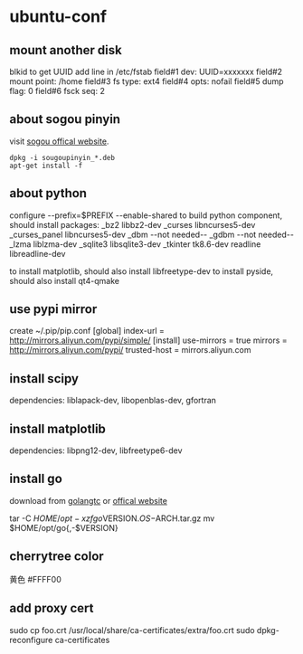 # ubuntu-conf

## mount another disk
blkid to get UUID
add line in /etc/fstab
    field#1 dev: UUID=xxxxxxx
    field#2 mount point: /home
    field#3 fs type: ext4
    field#4 opts: nofail
    field#5 dump flag: 0
    field#6 fsck seq: 2

## about sogou pinyin

visit [sogou offical website](http://pinyin.sogou.com/linux/).

    dpkg -i sougoupinyin_*.deb
    apt-get install -f

## about python
configure
--prefix=$PREFIX --enable-shared
to build python component, should install packages:
    _bz2            libbz2-dev
    _curses         libncurses5-dev
    _curses_panel   libncurses5-dev
    _dbm            --not needed--
    _gdbm           --not needed--
    _lzma           liblzma-dev
    _sqlite3        libsqlite3-dev
    _tkinter        tk8.6-dev
    readline        libreadline-dev 

to install matplotlib, should also install libfreetype-dev
to install pyside, should also install qt4-qmake

## use pypi mirror
create ~/.pip/pip.conf
    [global]
    index-url = http://mirrors.aliyun.com/pypi/simple/
    [install]
    use-mirrors = true
    mirrors = http://mirrors.aliyun.com/pypi/
    trusted-host = mirrors.aliyun.com

## install scipy
dependencies: liblapack-dev, libopenblas-dev, gfortran

## install matplotlib
dependencies: libpng12-dev, libfreetype6-dev
## install go

download from [golangtc](http://www.golangtc.com/download) or
[offical website](https://golang.org/dl/)

tar -C $HOME/opt -xzf go$VERSION.$OS-$ARCH.tar.gz
mv $HOME/opt/go{,-$VERSION}

## cherrytree color
黄色 #FFFF00

## add proxy cert
sudo cp foo.crt /usr/local/share/ca-certificates/extra/foo.crt
sudo dpkg-reconfigure ca-certificates

